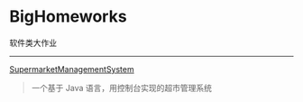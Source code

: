 # BigHomeworks

 软件类大作业

---

[SupermarketManagementSystem](https://github.com/ShimuGuyue/BigHomeworks/tree/main/SupermarketManagementSystem)

> 一个基于 Java 语言，用控制台实现的超市管理系统